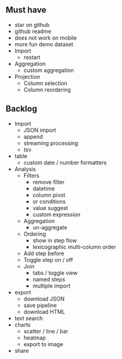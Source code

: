 ## Must have

- star on github
- github readme
- does not work on mobile
- more fun demo dataset
- Import
  - restart
- Aggregation
  - custom aggregation
- Projection
  - Column selection
  - Column reordering

## Backlog

- Import
  - JSON import
  - append
  - streaming processing
  - tsv
- table
  - custom date / number formatters
- Analysis
  - Filters
    - remove filter
    - datetime
    - column pivot
    - or conditions
    - value suggest
    - custom expression
  - Aggregation
    - un-aggregate
  - Ordering
    - show in step flow
    - lexicographic multi-column order
  - Add step before
  - Toggle step on / off
  - Join
    - tabs / toggle view
    - named steps
    - multiple import
- export
  - download JSON
  - save pipeline
  - download HTML
- text search
- charts
  - scatter / line / bar
  - heatmap
  - export to image
- share
